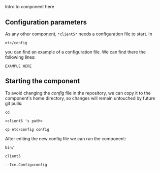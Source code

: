 ```
```
#
``` client5
```
Intro to component here


## Configuration parameters
As any other component,
``` *client5* ```
needs a configuration file to start. In

    etc/config

you can find an example of a configuration file. We can find there the following lines:

    EXAMPLE HERE

    
## Starting the component
To avoid changing the *config* file in the repository, we can copy it to the component's home directory, so changes will remain untouched by future git pulls:

    cd

``` <client5 's path> ```

    cp etc/config config
    
After editing the new config file we can run the component:

    bin/

```client5 ```

    --Ice.Config=config
